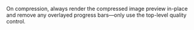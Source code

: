 On compression, always render the compressed image preview in-place and remove any overlayed progress bars—only use the top-level quality control.
